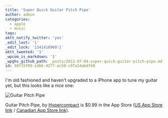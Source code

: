 ```yaml
---
title: 'Super Quick Guitar Pitch Pipe'
author: admin
categories:
  - apple
  - music
tags: 
aktt_notify_twitter: 'yes'
_edit_last: '1'
_edit_lock: '1341418960:1'
aktt_tweeted: '1'
_wpcom_is_markdown: '1'
_wpghs_github_path: _posts/2012-07-04-super-quick-guitar-pitch-pipe.md
id: 58f15f09-1db6-4277-ac58-c97a14abdf48
---
```

<p>I'm old fashioned and haven't upgraded to a iPhone app to tune my guitar yet, but this looks like a nice one:</p>
<p><img src="https://chrisenns.com/wp-content/uploads/2012/07/Guitar-PItch-Pipe.png" alt="Guitar Pitch Pipe" title="Guitar Pitch Pipe" class="aligncenter size-full wp-image-20535" /></p>
<p>Guitar Pitch Pipe, by <a href="http://hypercompact.com/pitchpipe/">Hypercompact</a> is $0.99 in the App Store (<a href="http://click.linksynergy.com/fs-bin/stat?id=6PFrOqNV4B8&offerid=146261&type=3&subid=0&tmpid=1826&RD_PARM1=http%253A%252F%252Fitunes.apple.com%252Fus%252Fapp%252Fguitar-pitch-pipe%252Fid538412440%253Fmt%253D8%2526uo%253D4%2526partnerId%253D30" target="itunes_store">US App Store link</a> / <a href="http://click.linksynergy.com/fs-bin/stat?id=6PFrOqNV4B8&offerid=146261&type=3&subid=0&tmpid=1826&RD_PARM1=http%253A%252F%252Fitunes.apple.com%252Fca%252Fapp%252Fguitar-pitch-pipe%252Fid538412440%253Fmt%253D8%2526uo%253D4%2526partnerId%253D30" target="itunes_store">Canadian App Store link</a>).</p>
